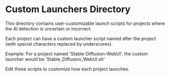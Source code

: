 # Custom Launchers Directory

This directory contains user-customizable launch scripts for projects where the AI detection is uncertain or incorrect.

Each project can have a custom launcher script named after the project (with special characters replaced by underscores).

Example: For a project named 'Stable-Diffusion-WebUI', the custom launcher would be 'Stable_Diffusion_WebUI.sh'

Edit these scripts to customize how each project launches.

